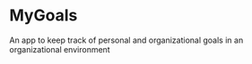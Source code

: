 # MyGoals
An app to keep track of personal and organizational goals in an organizational environment
